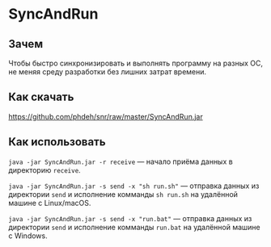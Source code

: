 # SyncAndRun

## Зачем

Чтобы быстро синхронизировать и выполнять программу на разных ОС, не меняя среду разработки без лишних затрат времени.

## Как скачать

https://github.com/phdeh/snr/raw/master/SyncAndRun.jar

## Как использовать

`java -jar SyncAndRun.jar -r receive` — начало приёма данных в директорию `receive`.

`java -jar SyncAndRun.jar -s send -x "sh run.sh"` — отправка данных из директории `send` и исполнение комманды 
`sh run.sh` на удалённой машине с Linux/macOS.

`java -jar SyncAndRun.jar -s send -x "run.bat"` — отправка данных из директории `send` и исполнение комманды 
`run.bat` на удалённой машине с Windows.
